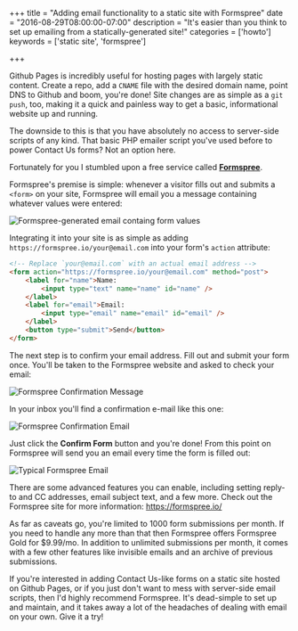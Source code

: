 +++
title = "Adding email functionality to a static site with Formspree"
date = "2016-08-29T08:00:00-07:00"
description = "It's easier than you think to set up emailing from a statically-generated site!"
categories = ['howto']
keywords = ['static site', 'formspree']

+++

Github Pages is incredibly useful for hosting pages with largely static content. Create a repo, add a `CNAME` file with the desired domain name, point DNS to Github and boom, you're done! Site changes are as simple as a `git push`, too, making it a quick and painless way to get a basic, informational website up and running.

The downside to this is that you have absolutely no access to server-side scripts of any kind. That basic PHP emailer script you've used before to power Contact Us forms? Not an option here.

Fortunately for you I stumbled upon a free service called [**Formspree**](https://formspree.io/).

Formspree's premise is simple: whenever a visitor fills out and submits a `<form>` on your site, Formspree will email you a message containing whatever values were entered:

![Formspree-generated email containg form values](/images/adding-email-to-static-sites-with-formspree/formspree-email.png)

Integrating it into your site is as simple as adding `https://formspree.io/your@email.com` into your form's `action` attribute:

```html
<!-- Replace `your@email.com` with an actual email address -->
<form action="https://formspree.io/your@email.com" method="post">
    <label for="name">Name:
        <input type="text" name="name" id="name" />
    </label>
    <label for="email">Email:
        <input type="email" name="email" id="email" />
    </label>
    <button type="submit">Send</button>
</form>
```

The next step is to confirm your email address. Fill out and submit your form once. You'll be taken to the Formspree website and asked to check your email:

![Formspree Confirmation Message](/images/adding-email-to-static-sites-with-formspree/formspree-confirm.png)

In your inbox you'll find a confirmation e-mail like this one:

![Formspree Confirmation Email](/images/adding-email-to-static-sites-with-formspree/formspree-confirm-email.png)

Just click the **Confirm Form** button and you're done! From this point on Formspree will send you an email every time the form is filled out:

![Typical Formspree Email](/images/adding-email-to-static-sites-with-formspree/formspree-email.png)

There are some advanced features you can enable, including setting reply-to and CC addresses, email subject text, and a few more. Check out the Formspree site for more information: https://formspree.io/

As far as caveats go, you're limited to 1000 form submissions per month. If you need to handle any more than that then Formspree offers Formspree Gold for $9.99/mo. In addition to unlimited submissions per month, it comes with a few other features like invisible emails and an archive of previous submissions.

If you're interested in adding Contact Us-like forms on a static site hosted on Github Pages, or if you just don't want to mess with server-side email scripts, then I'd highly recommend Formspree. It's dead-simple to set up and maintain, and it takes away a lot of the headaches of dealing with email on your own. Give it a try!
